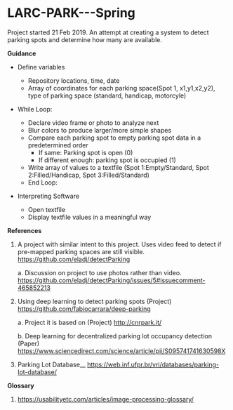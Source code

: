 # LARC-PARK---Spring
Project started 21 Feb 2019.
An attempt at creating a system to detect parking spots and determine how many are available.

__Guidance__

  * Define variables
    * Repository locations, time, date
    * Array of coordinates for each parking space(Spot 1, x1,y1,x2,y2), type of parking space (standard, handicap, motorcyle)
  
  * While Loop:
    * Declare video frame or photo to analyze next
    * Blur colors to produce larger/more simple shapes
    * Compare each parking spot to empty parking spot data in a predetermined order
      * If same: Parking spot is open (0)
      * If different enough: parking spot is occupied (1)
    * Write array of values to a textfile (Spot 1:Empty/Standard, Spot 2:Filled/Handicap, Spot 3:Filled/Standard)
    * End Loop:
  
  * Interpreting Software
    * Open textfile
    * Display textfile values in a meaningful way
  
  

__References__

  1. A project with similar intent to this project. Uses video feed to detect if pre-mapped parking spaces are still visible.           
      https://github.com/eladj/detectParking
  
      a. Discussion on project to use photos rather than video.
        https://github.com/eladj/detectParking/issues/5#issuecomment-465852213
        
  2. Using deep learning to detect parking spots (Project)
      https://github.com/fabiocarrara/deep-parking

      a. Project it is based on (Project)
        http://cnrpark.it/
        
      b. Deep learning for decentralized parking lot occupancy detection (Paper)
      https://www.sciencedirect.com/science/article/pii/S095741741630598X

  3. Parking Lot Database__
    https://web.inf.ufpr.br/vri/databases/parking-lot-database/

__Glossary__
   
   1. https://usabilityetc.com/articles/image-processing-glossary/
